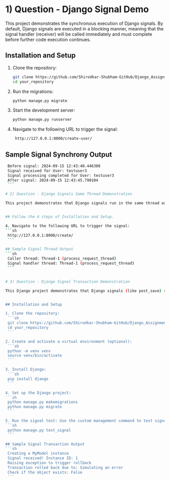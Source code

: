 # 1) Question - Django Signal Demo

This project demonstrates the synchronous execution of Django signals. By default, Django signals are executed in a blocking manner, meaning that the signal handler (receiver) will be called immediately and must complete before further code execution continues.

## Installation and Setup

1. Clone the repository:
    ```sh
    git clone https://github.com/Shirodkar-Shubham-GitHub/Django_Assignment.git
    cd your_repository
    ```

2. Run the migrations:
    ```sh
    python manage.py migrate
    ```

3. Start the development server:
    ```sh
    python manage.py runserver
    ```

4. Navigate to the following URL to trigger the signal:
   ```sh
    http://127.0.0.1:8000/create-user/
    ```

## Sample Signal Synchrony Output
   ```sh
    Before signal: 2024-09-15 12:43:40.446308
    Signal received for User: testuser3
    Signal processing completed for User: testuser3
    After signal: 2024-09-15 12:43:45.790104
    ```

# 2) Question - Django Signals Same Thread Demonstration

This project demonstrates that Django signals run in the same thread as the caller by default. When a signal is triggered, its handler executes in the same thread that triggered it, blocking the execution of the caller until the signal handler finishes running.


## Follow the 4 steps of Installation and Setup.

4. Navigate to the following URL to trigger the signal:
   ```sh
    http://127.0.0.1:8000/create/
    ```

## Sample Signal Thread Output
   ```sh
    Caller thread: Thread-1 (process_request_thread)
    Signal handler thread: Thread-1 (process_request_thread)
    ```


# 3) Question - Django Signal Transaction Demonstration

This Django project demonstrates that Django signals (like post_save) run in the same database transaction as the caller by default. If the transaction is rolled back, the signal handler's actions are also rolled back.


## Installation and Setup

1. Clone the repository:
    ```sh
    git clone https://github.com/Shirodkar-Shubham-GitHub/Django_Assignment.git
    cd your_repository
    ```

2. Create and activate a virtual environment (optional):
    ```sh
    python -m venv venv
    source venv/bin/activate
    ```

3. Install Django:
    ```sh
    pip install django
    ```

4. Set up the Django project:
   ```sh
    python manage.py makemigrations
    python manage.py migrate
    ```

5. Run the signal test: Use the custom management command to test signal and transaction behavior:
   ```sh
    python manage.py test_signal
    ```

## Sample Signal Transaction Output
   ```sh
    Creating a MyModel instance
    Signal received! Instance ID: 1
    Raising exception to trigger rollback
    Transaction rolled back due to: Simulating an error
    Check if the object exists: False
    ```

